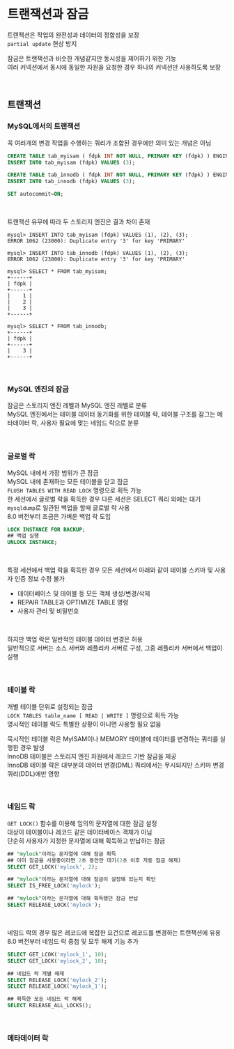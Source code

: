 # 트랜잭션과 잠금

트랜잭션은 작업의 완전성과 데이터의 정합성을 보장  
`partial update` 현상 방지  

잠금은 트랜잭션과 비슷한 개념같지만 동시성을 제어하기 위한 기능  
여러 커넥션에서 동시에 동일한 자원을 요청한 경우 하나의 커넥션만 사용하도록 보장  

<br>

## 트랜잭션

### MySQL에서의 트랜잭션
꼭 여러개의 변경 작업을 수행하는 쿼리가 조합된 경우에만 의미 있는 개념은 아님  

```sql
CREATE TABLE tab_myisam ( fdpk INT NOT NULL, PRIMARY KEY (fdpk) ) ENGINE=MyISAM;
INSERT INTO tab_myisam (fdpk) VALUES (3);

CREATE TABLE tab_innodb ( fdpk INT NOT NULL, PRIMARY KEY (fdpk) ) ENGINE=INNODB;
INSERT INTO tab_innodb (fdpk) VALUES (3);

SET autocommit=ON;
```

<br>

트랜잭션 유무에 따라 두 스토리지 엔진은 결과 차이 존재  

```
mysql> INSERT INTO tab_myisam (fdpk) VALUES (1), (2), (3);
ERROR 1062 (23000): Duplicate entry '3' for key 'PRIMARY'

mysql> INSERT INTO tab_innodb (fdpk) VALUES (1), (2), (3);
ERROR 1062 (23000): Duplicate entry '3' for key 'PRIMARY'

mysql> SELECT * FROM tab_myisam;
+------+
| fdpk |
+------+
|    1 |
|    2 |
|    3 |
+------+

mysql> SELECT * FROM tab_innodb;
+------+
| fdpk |
+------+
|    3 |
+------+
```

<br>

### MySQL 엔진의 잠금
잠금은 스토리지 엔진 레벨과 MySQL 엔진 레벨로 분류  
MySQL 엔진에서는 테이블 데이터 동기화를 위한 테이블 락, 테이블 구조를 잠그는 메타데이터 락, 사용자 필요에 맞는 네임드 락으로 분류  

<br>

### 글로벌 락
MySQL 내에서 가장 범위가 큰 잠금  
MySQL 내에 존재하는 모든 테이블을 닫고 잠금  
`FLUSH TABLES WITH READ LOCK` 명령으로 획득 가능  
한 세션에서 글로벌 락을 획득한 경우 다른 세션은 SELECT 쿼리 외에는 대기  
`mysqldump`로 일관된 백업을 할때 글로벌 락 사용  
8.0 버전부터 조금은 가벼운 백업 락 도입  

```sql
LOCK INSTANCE FOR BACKUP;
## 백업 실행
UNLOCK INSTANCE;
```

<br>

특정 세션에서 백업 락을 획득한 경우 모든 세션에서 아래와 같이 테이블 스키마 및 사용자 인증 정보 수정 불가  
- 데이터베이스 및 테이블 등 모든 객체 생성/변경/삭제
- REPAIR TABLE과 OPTIMIZE TABLE 명령
- 사용자 관리 및 비밀번호

<br>

하지만 백업 락은 일반적인 테이블 데이터 변경은 허용  
일반적으로 서버는 소스 서버와 레플리카 서버로 구성, 그중 레플리카 서버에서 백업이 실행  

<br>

### 테이블 락
개별 테이블 단위로 설정되는 잠금  
`LOCK TABLES table_name [ READ | WRITE ]` 명령으로 획득 가능  
명시적인 테이블 락도 특별한 상황이 아니면 사용할 필요 없음  

묵시적인 테이블 락은 MyISAM이나 MEMORY 테이블에 데이터를 변경하는 쿼리를 실행한 경우 발생  
InnoDB 테이블은 스토리지 엔진 차원에서 레코드 기반 잠금을 제공  
InnoDB 테이블 락은 대부분의 데이터 변경(DML) 쿼리에서는 무시되지만 스키마 변경 쿼리(DDL)에만 영향  

<br>

### 네임드 락
`GET LOCK()` 함수를 이용해 임의의 문자열에 대한 잠금 설정  
대상이 테이블이나 레코드 같은 데이터베이스 객체가 아님  
단순히 사용자가 지정한 문자열에 대해 획득하고 반납하는 잠금  

```sql
## "mylock"이라는 문자열에 대해 잠금 획득
## 이미 잠금을 사용중이라면 2초 동안만 대기(2초 이후 자동 잠금 해제)
SELECT GET_LOCK('mylock', 2);

## "mylock"이라는 문자열에 대해 잠금이 설정돼 있는지 확인
SELECT IS_FREE_LOCK('mylock');

## "mylock"이라는 문자열에 대해 획득했던 잠금 반납
SELECT RELEASE_LOCK('mylock');
```

<br>

네임드 락의 경우 많은 레코드에 복잡한 요건으로 레코드를 변경하는 트랜잭션에 유용  
8.0 버전부터 네임드 락 중첩 및 모두 해제 기능 추가  

```sql
SELECT GET_LCOK('mylock_1', 10);
SELECT GET_LOCK('mylock_2', 10);

## 네임드 락 개별 해제
SELECT RELEASE_LOCK('mylock_2');
SELECT RELEASE_LOCK('mylock_1');

## 획득한 모든 네임드 락 해제
SELECT RELEASE_ALL_LOCKS();
```

<br>

### 메타데이터 락













